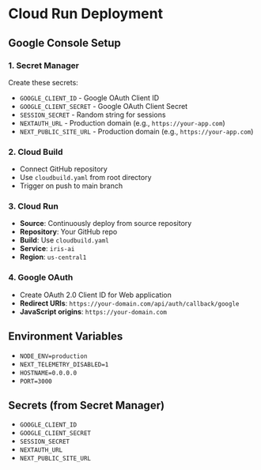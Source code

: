# Cloud Run Deployment

## Google Console Setup

### 1. Secret Manager
Create these secrets:
- `GOOGLE_CLIENT_ID` - Google OAuth Client ID
- `GOOGLE_CLIENT_SECRET` - Google OAuth Client Secret
- `SESSION_SECRET` - Random string for sessions
- `NEXTAUTH_URL` - Production domain (e.g., `https://your-app.com`)
- `NEXT_PUBLIC_SITE_URL` - Production domain (e.g., `https://your-app.com`)

### 2. Cloud Build
- Connect GitHub repository
- Use `cloudbuild.yaml` from root directory
- Trigger on push to main branch

### 3. Cloud Run
- **Source**: Continuously deploy from source repository
- **Repository**: Your GitHub repo
- **Build**: Use `cloudbuild.yaml`
- **Service**: `iris-ai`
- **Region**: `us-central1`

### 4. Google OAuth
- Create OAuth 2.0 Client ID for Web application
- **Redirect URIs**: `https://your-domain.com/api/auth/callback/google`
- **JavaScript origins**: `https://your-domain.com`

## Environment Variables
- `NODE_ENV=production`
- `NEXT_TELEMETRY_DISABLED=1`
- `HOSTNAME=0.0.0.0`
- `PORT=3000`

## Secrets (from Secret Manager)
- `GOOGLE_CLIENT_ID`
- `GOOGLE_CLIENT_SECRET`
- `SESSION_SECRET`
- `NEXTAUTH_URL`
- `NEXT_PUBLIC_SITE_URL`

